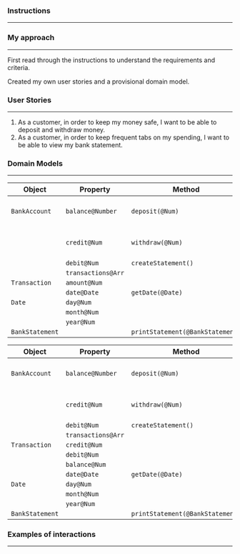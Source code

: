 ### **Instructions**
------------------------
### **My approach**
------------------------
First read through the instructions to understand the requirements and criteria.

Created my own user stories and a provisional domain model.

### **User Stories**
------------------------
1. As a customer, in order to keep my money safe, I want to be able to deposit and withdraw money.
2. As a customer, in order to keep frequent tabs on my spending, I want to be able to view my bank statement.

### **Domain Models**
------------------------
| Object          | Property           | Method                           | Output                                       |
| --------------- | ------------------ | -------------------------------- | -------------------------------------------- |
| `BankAccount`   | `balance@Number`   | `deposit(@Num)`                  | `'Deposited ${@Num} amount on ${@Date}'@Str` |
|                 | `credit@Num`       | `withdraw(@Num)`                 | `'Withdrawn ${@Num} amount on ${@Date}'@Str` |
|                 | `debit@Num`        | `createStatement()`              | `@BankStatement`                             |
|                 | `transactions@Arr` |                                  |                                              |
| `Transaction`   | `amount@Num`       |                                  |                                              |
|                 | `date@Date`        | `getDate(@Date)`                 | `@Arr`                                       |
| `Date`          | `day@Num`          |                                  |                                              |
|                 | `month@Num`        |                                  |                                              |
|                 | `year@Num`         |                                  |                                              |
| `BankStatement` |                    | `printStatement(@BankStatement)` | `@Str`                                       |


| Object          | Property           | Method                           | Output                                       |
| --------------- | ------------------ | -------------------------------- | -------------------------------------------- |
| `BankAccount`   | `balance@Number`   | `deposit(@Num)`                  | `'Deposited ${@Num} amount on ${@Date}'@Str` |
|                 | `credit@Num`       | `withdraw(@Num)`                 | `'Withdrawn ${@Num} amount on ${@Date}'@Str` |
|                 | `debit@Num`        | `createStatement()`              | `@BankStatement`                             |
|                 | `transactions@Arr` |                                  |                                              |
| `Transaction`   | `credit@Num`       |                                  |                                              |
|                 | `debit@Num`        |                                  |                                              |
|                 | `balance@Num`      |                                  |                                              |
|                 | `date@Date`        | `getDate(@Date)`                 | `@Arr`                                       |
| `Date`          | `day@Num`          |                                  |                                              |
|                 | `month@Num`        |                                  |                                              |
|                 | `year@Num`         |                                  |                                              |
| `BankStatement` |                    | `printStatement(@BankStatement)` | `@Str`                                       |

### **Examples of interactions**
------------------------